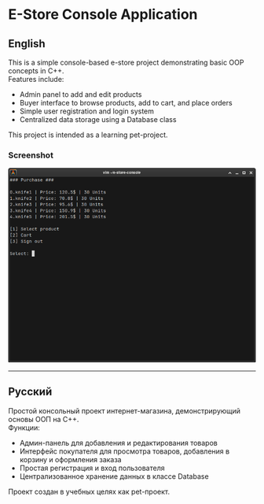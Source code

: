 # E-Store Console Application

## English

This is a simple console-based e-store project demonstrating basic OOP concepts in C++.  
Features include:  
- Admin panel to add and edit products  
- Buyer interface to browse products, add to cart, and place orders  
- Simple user registration and login system  
- Centralized data storage using a Database class

This project is intended as a learning pet-project.

### Screenshot

![E-Store Console Screenshot](Images/Screenshot_2025-06-21_12-11-17.png)

---

## Русский

Простой консольный проект интернет-магазина, демонстрирующий основы ООП на C++.  
Функции:  
- Админ-панель для добавления и редактирования товаров  
- Интерфейс покупателя для просмотра товаров, добавления в корзину и оформления заказа  
- Простая регистрация и вход пользователя  
- Централизованное хранение данных в классе Database

Проект создан в учебных целях как pet-проект.
